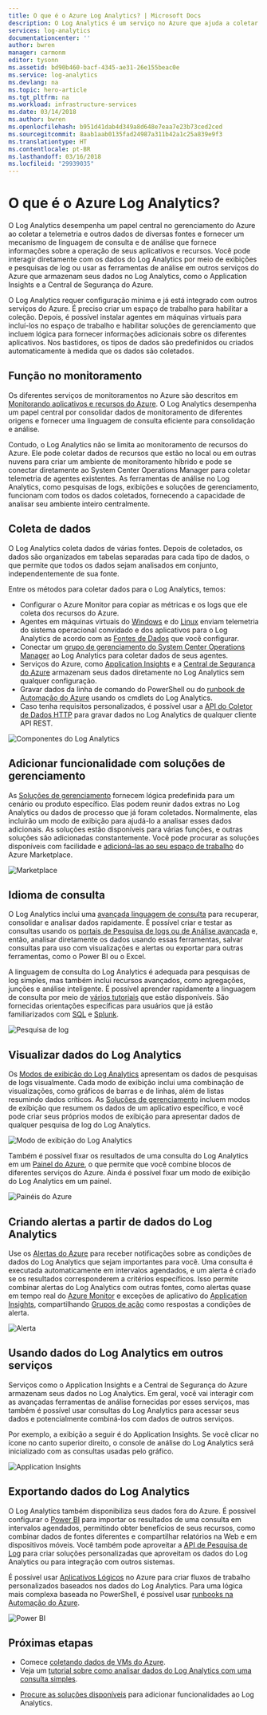 ```yaml
---
title: O que é o Azure Log Analytics? | Microsoft Docs
description: O Log Analytics é um serviço no Azure que ajuda a coletar e analisar operacionais dados gerados pelos recursos nos seus ambientes local e de nuvem.  Este artigo fornece uma visão geral dos diferentes componentes do Log Analytics e links para conteúdo detalhado.
services: log-analytics
documentationcenter: ''
author: bwren
manager: carmonm
editor: tysonn
ms.assetid: bd90b460-bacf-4345-ae31-26e155beac0e
ms.service: log-analytics
ms.devlang: na
ms.topic: hero-article
ms.tgt_pltfrm: na
ms.workload: infrastructure-services
ms.date: 03/14/2018
ms.author: bwren
ms.openlocfilehash: b951d41dab4d349a8d648e7eaa7e23b73ced2ced
ms.sourcegitcommit: 8aab1aab0135fad24987a311b42a1c25a839e9f3
ms.translationtype: HT
ms.contentlocale: pt-BR
ms.lasthandoff: 03/16/2018
ms.locfileid: "29939035"
---
```

# <a name="what-is-azure-log-analytics"></a>O que é o Azure Log Analytics?
O Log Analytics desempenha um papel central no gerenciamento do Azure ao coletar a telemetria e outros dados de diversas fontes e fornecer um mecanismo de linguagem de consulta e de análise que fornece informações sobre a operação de seus aplicativos e recursos.  Você pode interagir diretamente com os dados do Log Analytics por meio de exibições e pesquisas de log ou usar as ferramentas de análise em outros serviços do Azure que armazenam seus dados no Log Analytics, como o Application Insights e a Central de Segurança do Azure.  

O Log Analytics requer configuração mínima e já está integrado com outros serviços do Azure.  É preciso criar um espaço de trabalho para habilitar a coleção.  Depois, é possível instalar agentes em máquinas virtuais para incluí-los no espaço de trabalho e habilitar soluções de gerenciamento que incluem lógica para fornecer informações adicionais sobre os diferentes aplicativos.  Nos bastidores, os tipos de dados são predefinidos ou criados automaticamente à medida que os dados são coletados.


## <a name="role-in-monitoring"></a>Função no monitoramento

Os diferentes serviços de monitoramentos no Azure são descritos em [Monitorando aplicativos e recursos do Azure](../monitoring-and-diagnostics/monitoring-overview.md).  O Log Analytics desempenha um papel central por consolidar dados de monitoramento de diferentes origens e fornecer uma linguagem de consulta eficiente para consolidação e análise.  

Contudo, o Log Analytics não se limita ao monitoramento de recursos do Azure.  Ele pode coletar dados de recursos que estão no local ou em outras nuvens para criar um ambiente de monitoramento híbrido e pode se conectar diretamente ao System Center Operations Manager para coletar telemetria de agentes existentes.  As ferramentas de análise no Log Analytics, como pesquisas de logs, exibições e soluções de gerenciamento, funcionam com todos os dados coletados, fornecendo a capacidade de analisar seu ambiente inteiro centralmente.



## <a name="data-collection"></a>Coleta de dados
O Log Analytics coleta dados de várias fontes.  Depois de coletados, os dados são organizados em tabelas separadas para cada tipo de dados, o que permite que todos os dados sejam analisados em conjunto, independentemente de sua fonte.

Entre os métodos para coletar dados para o Log Analytics, temos:

- Configurar o Azure Monitor para copiar as métricas e os logs que ele coleta dos recursos do Azure.
- Agentes em máquinas virtuais do [Windows](log-analytics-windows-agent.md) e do [Linux](log-analytics-linux-agents.md) enviam telemetria do sistema operacional convidado e dos aplicativos para o Log Analytics de acordo com as [Fontes de Dados](log-analytics-data-sources.md) que você configurar.  
- Conectar um [grupo de gerenciamento do System Center Operations Manager](log-analytics-om-agents.md) ao Log Analytics para coletar dados de seus agentes.
- Serviços do Azure, como [Application Insights](https://docs.microsoft.com/azure/application-insights/) e a [Central de Segurança do Azure](https://docs.microsoft.com/azure/security-center/) armazenam seus dados diretamente no Log Analytics sem qualquer configuração.
- Gravar dados da linha de comando do PowerShell ou do [runbook de Automação do Azure](../automation/automation-runbook-types.md) usando os cmdlets do Log Analytics.
- Caso tenha requisitos personalizados, é possível usar a [API do Coletor de Dados HTTP](log-analytics-data-collector-api.md) para gravar dados no Log Analytics de qualquer cliente API REST.


![Componentes do Log Analytics](media/log-analytics-overview/collecting-data.png)

## <a name="add-functionality-with-management-solutions"></a>Adicionar funcionalidade com soluções de gerenciamento
As [Soluções de gerenciamento](log-analytics-add-solutions.md) fornecem lógica predefinida para um cenário ou produto específico.  Elas podem reunir dados extras no Log Analytics ou dados de processo que já foram coletados.  Normalmente, elas incluirão um modo de exibição para ajudá-lo a analisar esses dados adicionais.  As soluções estão disponíveis para várias funções, e outras soluções são adicionadas constantemente.  Você pode procurar as soluções disponíveis com facilidade e [adicioná-las ao seu espaço de trabalho](log-analytics-add-solutions.md) do Azure Marketplace.  

![Marketplace](media/log-analytics-overview/solutions.png)


## <a name="query-language"></a>Idioma de consulta

O Log Analytics inclui uma [avançada linguagem de consulta](http://docs.loganalytics.io) para recuperar, consolidar e analisar dados rapidamente.  É possível criar e testar as consultas usando os [portais de Pesquisa de logs ou de Análise avançada](log-analytics-log-search-portals.md) e, então, analisar diretamente os dados usando essas ferramentas, salvar consultas para uso com visualizações e alertas ou exportar para outras ferramentas, como o Power BI ou o Excel.

A linguagem de consulta do Log Analytics é adequada para pesquisas de log simples, mas também inclui recursos avançados, como agregações, junções e análise inteligente. É possível aprender rapidamente a linguagem de consulta por meio de [vários tutoriais](https://docs.loganalytics.io/docs/Learn/Tutorials) que estão disponíveis.  São fornecidas orientações específicas para usuários que já estão familiarizados com [SQL](https://docs.loganalytics.io/docs/Learn/References/SQL-to-Azure-Log-Analytics) e [Splunk](https://docs.loganalytics.io/docs/Learn/References/Splunk-to-Azure-Log-Analytics).

![Pesquisa de log](media/log-analytics-overview/analytics-query.png)


## <a name="visualize-log-analytics-data"></a>Visualizar dados do Log Analytics

Os [Modos de exibição do Log Analytics](log-analytics-view-designer.md) apresentam os dados de pesquisas de logs visualmente.  Cada modo de exibição inclui uma combinação de visualizações, como gráficos de barras e de linhas, além de listas resumindo dados críticos.  As [Soluções de gerenciamento](#add-functionality-with-management-solutions) incluem modos de exibição que resumem os dados de um aplicativo específico, e você pode criar seus próprios modos de exibição para apresentar dados de qualquer pesquisa de log do Log Analytics.

![Modo de exibição do Log Analytics](media/log-analytics-overview/view.png)

Também é possível fixar os resultados de uma consulta do Log Analytics em um [Painel do Azure](../azure-portal/azure-portal-dashboards.md), o que permite que você combine blocos de diferentes serviços do Azure.  Ainda é possível fixar um modo de exibição do Log Analytics em um painel.

![Painéis do Azure](media/log-analytics-overview/dashboard.png)

## <a name="creating-alerts-from-log-analytics-data"></a>Criando alertas a partir de dados do Log Analytics

Use os [Alertas do Azure](../monitoring-and-diagnostics/monitoring-overview-unified-alerts.md) para receber notificações sobre as condições de dados do Log Analytics que sejam importantes para você.  Uma consulta é executada automaticamente em intervalos agendados, e um alerta é criado se os resultados corresponderem a critérios específicos.  Isso permite combinar alertas do Log Analytics com outras fontes, como alertas quase em tempo real do [Azure Monitor](../monitoring-and-diagnostics/monitoring-near-real-time-metric-alerts.md) e exceções de aplicativo do [Application Insights](../application-insights/app-insights-alerts.md), compartilhando [Grupos de ação](../monitoring-and-diagnostics/monitoring-action-groups.md) como respostas a condições de alerta.

![Alerta](media/log-analytics-overview/alerts.png)


## <a name="using-log-analytics-data-in-other-services"></a>Usando dados do Log Analytics em outros serviços
Serviços como o Application Insights e a Central de Segurança do Azure armazenam seus dados no Log Analytics.  Em geral, você vai interagir com as avançadas ferramentas de análise fornecidas por esses serviços, mas também é possível usar consultas do Log Analytics para acessar seus dados e potencialmente combiná-los com dados de outros serviços.  

Por exemplo, a exibição a seguir é do Application Insights.  Se você clicar no ícone no canto superior direito, o console de análise do Log Analytics será inicializado com as consultas usadas pelo gráfico.

![Application Insights](media/log-analytics-overview/application-insights.png)


## <a name="exporting-log-analytics-data"></a>Exportando dados do Log Analytics

O Log Analytics também disponibiliza seus dados fora do Azure.  É possível configurar o [Power BI](log-analytics-powerbi.md) para importar os resultados de uma consulta em intervalos agendados, permitindo obter benefícios de seus recursos, como combinar dados de fontes diferentes e compartilhar relatórios na Web e em dispositivos móveis.  Você também pode aproveitar a [API de Pesquisa de Log](log-analytics-log-search-api.md) para criar soluções personalizadas que aproveitam os dados do Log Analytics ou para integração com outros sistemas.

É possível usar [Aplicativos Lógicos](../logic-apps/logic-apps-overview.md) no Azure para criar fluxos de trabalho personalizados baseados nos dados do Log Analytics.  Para uma lógica mais complexa baseada no PowerShell, é possível usar [runbooks na Automação do Azure](../automation/automation-runbook-types.md).

![Power BI](media/log-analytics-overview/export.png)



## <a name="next-steps"></a>Próximas etapas
- Comece [coletando dados de VMs do Azure](log-analytics-quick-collect-azurevm.md).
- Veja um [tutorial sobre como analisar dados do Log Analytics com uma consulta simples](log-analytics-tutorial-viewdata.md).
* [Procure as soluções disponíveis](log-analytics-add-solutions.md) para adicionar funcionalidades ao Log Analytics.

